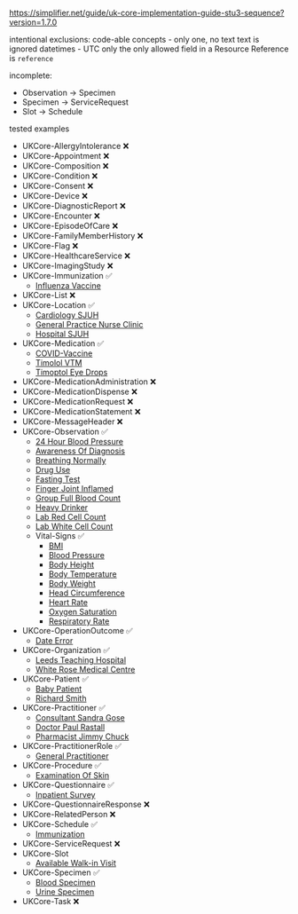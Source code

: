 https://simplifier.net/guide/uk-core-implementation-guide-stu3-sequence?version=1.7.0

intentional exclusions:
code-able concepts - only one, no text
text is ignored
datetimes - UTC only
the only allowed field in a Resource Reference is `reference`

incomplete:
- Observation -> Specimen
- Specimen -> ServiceRequest
- Slot -> Schedule

tested examples

* UKCore-AllergyIntolerance ❌
* UKCore-Appointment ❌
* UKCore-Composition ❌
* UKCore-Condition ❌
* UKCore-Consent ❌
* UKCore-Device ❌
* UKCore-DiagnosticReport ❌
* UKCore-Encounter ❌
* UKCore-EpisodeOfCare ❌
* UKCore-FamilyMemberHistory ❌
* UKCore-Flag ❌
* UKCore-HealthcareService ❌
* UKCore-ImagingStudy ❌
* UKCore-Immunization ✅
  * [Influenza Vaccine](tests/data/UKCore-Immunization-InfluenzaVaccine-Example.json)
* UKCore-List ❌
* UKCore-Location  ✅
  * [Cardiology SJUH](tests/data/UKCore-Location-CardiologySJUH-Example.json)
  * [General Practice Nurse Clinic](tests/data/UKCore-Location-GeneralPracticeNurseClinic-Example.json)
  * [Hospital SJUH](tests/data/UKCore-Location-HospitalSJUH-Example.json)
* UKCore-Medication ✅
  * [COVID-Vaccine](tests/data/UKCore-Medication-COVID-Vaccine-Example.json)
  * [Timolol VTM](tests/data/UKCore-Medication-TimololVTM-Example.json)
  * [Timoptol Eye Drops](tests/data/UKCore-Medication-TimoptolEyeDrops-Example.json)
* UKCore-MedicationAdministration ❌
* UKCore-MedicationDispense ❌
* UKCore-MedicationRequest ❌
* UKCore-MedicationStatement ❌
* UKCore-MessageHeader ❌
* UKCore-Observation ✅
  * [24 Hour Blood Pressure](tests/data/UKCore-Observation-24HourBloodPressure-Example.json)
  * [Awareness Of Diagnosis](tests/data/UKCore-Observation-AwarenessOfDiagnosis-Example.json)
  * [Breathing Normally](tests/data/UKCore-Observation-BreathingNormally-Example.json)
  * [Drug Use](tests/data/UKCore-Observation-DrugUse-Example.json)
  * [Fasting Test](tests/data/UKCore-Observation-FastingTest-Example.json)
  * [Finger Joint Inflamed](tests/data/UKCore-Observation-FingerJointInflamed-Example.json)
  * [Group Full Blood Count](tests/data/UKCore-Observation-Group-FullBloodCount-Example.json)
  * [Heavy Drinker](tests/data/UKCore-Observation-HeavyDrinker-Example.json)
  * [Lab Red Cell Count](tests/data/UKCore-Observation-Lab-RedCellCount-Example.json)
  * [Lab White Cell Count](tests/data/UKCore-Observation-Lab-WhiteCellCount-Example.json)
  * Vital-Signs ✅
    * [BMI](tests/data/UKCore-Observation-VitalSigns-BMI-Example.json)
    * [Blood Pressure](tests/data/UKCore-Observation-VitalSigns-BloodPressure-Example.json)
    * [Body Height](tests/data/UKCore-Observation-VitalSigns-BodyHeight-Example.json)
    * [Body Temperature](tests/data/UKCore-Observation-VitalSigns-BodyTemperature-Example.json)
    * [Body Weight](tests/data/UKCore-Observation-VitalSigns-BodyWeight-Example.json)
    * [Head Circumference](tests/data/UKCore-Observation-VitalSigns-HeadCircumference-Example.json)
    * [Heart Rate](tests/data/UKCore-Observation-VitalSigns-HeartRate-Example.json)
    * [Oxygen Saturation](tests/data/UKCore-Observation-VitalSigns-OxygenSaturation-Example.json)
    * [Respiratory Rate](tests/data/UKCore-Observation-VitalSigns-RespiratoryRate-Example.json)
* UKCore-OperationOutcome ✅
  * [Date Error](tests/data/UKCore-OperationOutcome-DateError-Example.json)
* UKCore-Organization ✅
  * [Leeds Teaching Hospital](tests/data/UKCore-Organization-LeedsTeachingHospital-Example.json)
  * [White Rose Medical Centre](tests/data/UKCore-Organization-WhiteRoseMedicalCentre-Example.json)
* UKCore-Patient ✅
  * [Baby Patient](tests/data/UKCore-Patient-BabyPatient-Example.json)
  * [Richard Smith](tests/data/UKCore-Patient-RichardSmith-Example.json)
* UKCore-Practitioner ✅
  * [Consultant Sandra Gose](tests/data/UKCore-Practitioner-ConsultantSandraGose-Example.json)
  * [Doctor Paul Rastall](tests/data/UKCore-Practitioner-DoctorPaulRastall-Example.json)
  * [Pharmacist Jimmy Chuck](tests/data/UKCore-Practitioner-PharmacistJimmyChuck-Example.json)
* UKCore-PractitionerRole ✅
  * [General Practitioner](tests/data/UKCore-PractitionerRole-GeneralPractitioner-Example.json)
* UKCore-Procedure ✅
  * [Examination Of Skin](tests/data/UKCore-Procedure-ExaminationOfSkin-Example.json)
* UKCore-Questionnaire ✅
  * [Inpatient Survey](tests/data/UKCore-Questionnaire-InpatientSurvey-Example.json)
* UKCore-QuestionnaireResponse ❌
* UKCore-RelatedPerson ❌
* UKCore-Schedule ✅
  * [Immunization](tests/data/UKCore-Schedule-Immunization-Example.json)
* UKCore-ServiceRequest ❌
* UKCore-Slot
  * [Available Walk-in Visit](tests/data/UKCore-Slot-AvailableWalkInVisit-Example.json)
* UKCore-Specimen ✅
  * [Blood Specimen](tests/data/UKCore-Specimen-BloodSpecimen-Example.json)
  * [Urine Specimen](tests/data/UKCore-Specimen-UrineSpecimen-Example.json)
* UKCore-Task ❌
